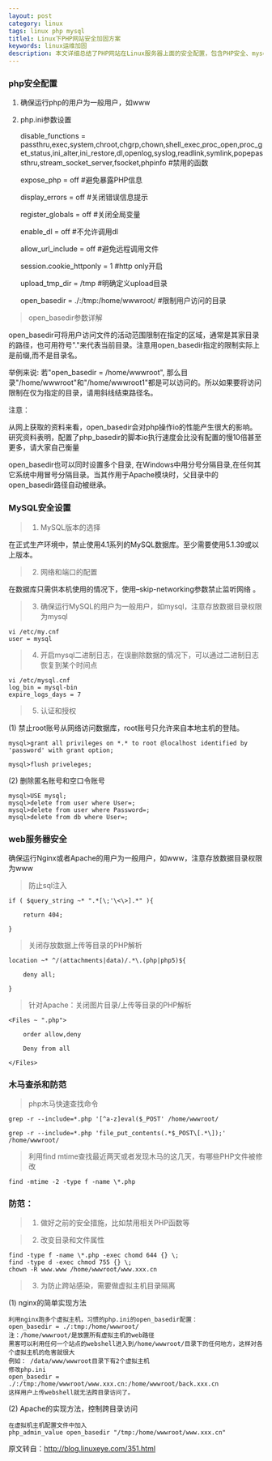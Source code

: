 ```yaml
---
layout: post
category: linux
tags: linux php mysql
title1: Linux下PHP网站安全加固方案
keywords: linux运维加固 
description: 本文详细总结了PHP网站在Linux服务器上面的安全配置，包含PHP安全、mysql数据库安全、web服务器安全、木马查杀和防范等，很好很强大很安全。
---
```


### php安全配置

1. 确保运行php的用户为一般用户，如www

2. php.ini参数设置


	disable_functions = passthru,exec,system,chroot,chgrp,chown,shell_exec,proc_open,proc_get_status,ini_alter,ini_restore,dl,openlog,syslog,readlink,symlink,popepassthru,stream_socket_server,fsocket,phpinfo #禁用的函数

	expose_php = off            #避免暴露PHP信息

	display_errors = off        #关闭错误信息提示

	register_globals = off      #关闭全局变量

	enable_dl = off             #不允许调用dl

	allow_url_include = off     #避免远程调用文件

	session.cookie_httponly = 1 #http only开启

	upload_tmp_dir = /tmp       #明确定义upload目录

	open_basedir = ./:/tmp:/home/wwwroot/ #限制用户访问的目录

>open_basedir参数详解

<p>open_basedir可将用户访问文件的活动范围限制在指定的区域，通常是其家目录的路径，也可用符号"."来代表当前目录。注意用open_basedir指定的限制实际上是前缀,而不是目录名。</p>
<p>举例来说: 若"open_basedir = /home/wwwroot", 那么目录"/home/wwwroot"和"/home/wwwroot1"都是可以访问的。所以如果要将访问限制在仅为指定的目录，请用斜线结束路径名。</p>

注意：

<p>从网上获取的资料来看，open_basedir会对php操作io的性能产生很大的影响。研究资料表明，配置了php_basedir的脚本io执行速度会比没有配置的慢10倍甚至更多，请大家自己衡量</p>

<p>open_basedir也可以同时设置多个目录, 在Windows中用分号分隔目录,在任何其它系统中用冒号分隔目录。当其作用于Apache模块时，父目录中的open_basedir路径自动被继承。</p>


### MySQL安全设置

>1. MySQL版本的选择

在正式生产环境中，禁止使用4.1系列的MySQL数据库。至少需要使用5.1.39或以上版本。

>2. 网络和端口的配置

在数据库只需供本机使用的情况下，使用–skip-networking参数禁止监听网络 。

>3. 确保运行MySQL的用户为一般用户，如mysql，注意存放数据目录权限为mysql

	vi /etc/my.cnf
	user = mysql

>4. 开启mysql二进制日志，在误删除数据的情况下，可以通过二进制日志恢复到某个时间点

	vi /etc/mysql.cnf
	log_bin = mysql-bin
	expire_logs_days = 7

>5. 认证和授权

(1) 禁止root账号从网络访问数据库，root账号只允许来自本地主机的登陆。

	mysql>grant all privileges on *.* to root @localhost identified by 'password' with grant option;

	mysql>flush priveleges;

(2) 删除匿名账号和空口令账号

	mysql>USE mysql;
	mysql>delete from user where User=;
	mysql>delete from user where Password=;
	mysql>delete from db where User=;

### web服务器安全

确保运行Nginx或者Apache的用户为一般用户，如www，注意存放数据目录权限为www

>防止sql注入

	if ( $query_string ~* ".*[\;'\<\>].*" ){

		return 404;

	}

>关闭存放数据上传等目录的PHP解析

	location ~* ^/(attachments|data)/.*\.(php|php5)${
	
	    deny all;
	
	}


>针对Apache：关闭图片目录/上传等目录的PHP解析

	<Files ~ ".php">

	    order allow,deny

	    Deny from all

	</Files>


### 木马查杀和防范

>php木马快速查找命令

	grep -r --include=*.php '[^a-z]eval($_POST' /home/wwwroot/

	grep -r --include=*.php 'file_put_contents(.*$_POST\[.*\]);' /home/wwwroot/

>利用find mtime查找最近两天或者发现木马的这几天，有哪些PHP文件被修改

	find -mtime -2 -type f -name \*.php

### 防范：

>1. 做好之前的安全措施，比如禁用相关PHP函数等

>2. 改变目录和文件属性

	find -type f -name \*.php -exec chomd 644 {} \;
	find -type d -exec chmod 755 {} \;
	chown -R www.www /home/wwwroot/www.xxx.cn

>3. 为防止跨站感染，需要做虚拟主机目录隔离

(1) nginx的简单实现方法

	利用nginx跑多个虚拟主机，习惯的php.ini的open_basedir配置：
	open_basedir = ./:tmp:/home/wwwroot/
	注：/home/wwwroot/是放置所有虚拟主机的web路径
	黑客可以利用任何一个站点的webshell进入到/home/wwwroot/目录下的任何地方，这样对各个虚拟主机的危害就很大
	例如： /data/www/wwwroot目录下有2个虚拟主机
	修改php.ini
	open_basedir = ./:/tmp:/home/wwwroot/www.xxx.cn:/home/wwwroot/back.xxx.cn
	这样用户上传webshell就无法跨目录访问了。

(2) Apache的实现方法，控制跨目录访问

	在虚拟机主机配置文件中加入
	php_admin_value open_basedir "/tmp:/home/wwwroot/www.xxx.cn"

原文转自：http://blog.linuxeye.com/351.html



